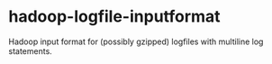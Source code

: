 # hadoop-logfile-inputformat
Hadoop input format for (possibly gzipped) logfiles with multiline log statements.
